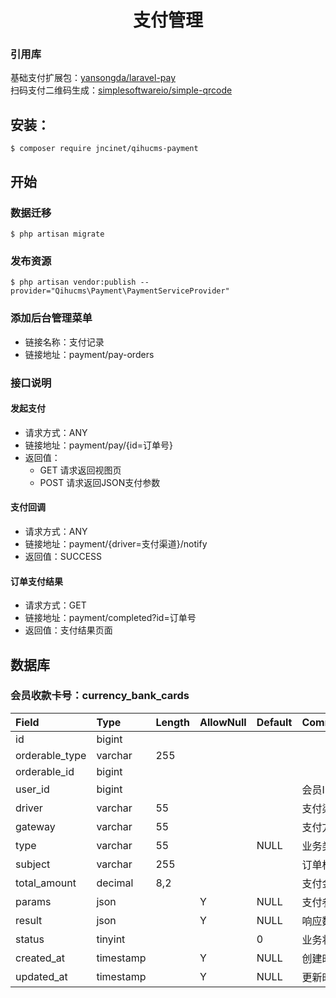<h1 align="center">支付管理</h1>

### 引用库
 
 基础支付扩展包：[yansongda/laravel-pay](https://github.com/yansongda/laravel-pay)  
 扫码支付二维码生成：[simplesoftwareio/simple-qrcode](https://github.com/SimpleSoftwareIO/simple-qrcode)

## 安装：
```shell
$ composer require jncinet/qihucms-payment
```

## 开始
### 数据迁移
```shell
$ php artisan migrate
```
### 发布资源
```shell
$ php artisan vendor:publish --provider="Qihucms\Payment\PaymentServiceProvider"
```

### 添加后台管理菜单
+ 链接名称：支付记录  
+ 链接地址：payment/pay-orders

### 接口说明
#### 发起支付
+ 请求方式：ANY
+ 链接地址：payment/pay/{id=订单号}
+ 返回值：
  - GET 请求返回视图页
  - POST 请求返回JSON支付参数

#### 支付回调
+ 请求方式：ANY
+ 链接地址：payment/{driver=支付渠道}/notify
+ 返回值：SUCCESS

#### 订单支付结果
+ 请求方式：GET
+ 链接地址：payment/completed?id=订单号
+ 返回值：支付结果页面

## 数据库

### 会员收款卡号：currency_bank_cards
| Field             | Type      | Length    | AllowNull | Default   | Comment       |
| :----             | :----     | :----     | :----     | :----     | :----         |
| id                | bigint    |           |           |           |               |
| orderable_type    | varchar   | 255       |           |           |               |
| orderable_id      | bigint    |           |           |           |               |
| user_id           | bigint    |           |           |           | 会员ID         |
| driver            | varchar   | 55        |           |           | 支付渠道        |
| gateway           | varchar   | 55        |           |           | 支付方法        |
| type              | varchar   | 55        |           | NULL      | 业务类型        |
| subject           | varchar   | 255       |           |           | 订单标题        |
| total_amount      | decimal   | 8,2       |           |           | 支付金额        |
| params            | json      |           | Y         | NULL      | 支付参数        |
| result            | json      |           | Y         | NULL      | 响应数据        |
| status            | tinyint   |           |           | 0         | 业务状态        |
| created_at        | timestamp |           | Y         | NULL      | 创建时间        |
| updated_at        | timestamp |           | Y         | NULL      | 更新时间        |